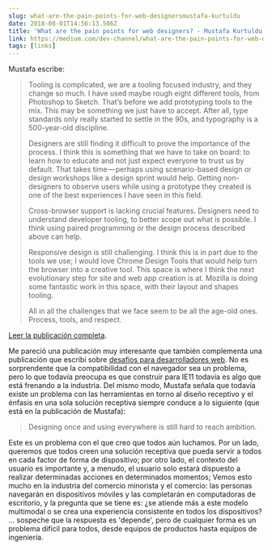 ```yaml
---
slug: what-are-the-pain-points-for-web-designersmustafa-kurtuldu
date: 2018-08-01T14:56:13.506Z
title: 'What are the pain points for web designers? - Mustafa Kurtuldu'
link: https://medium.com/dev-channel/what-are-the-pain-points-for-web-designers-4165bd052ba
tags: [links]
---
```

Mustafa escribe:

> Tooling is complicated, we are a tooling focused industry, and they change so much. I have used maybe rough eight different tools, from Photoshop to Sketch. That&#x2019;s before we add prototyping tools to the mix. This may be something we just have to accept. After all, type standards only really started to settle in the 90s, and typography is a 500-year-old discipline.
> 
> Designers are still finding it difficult to prove the importance of the process. I think this is something that we have to take on board: to learn how to educate and not just expect everyone to trust us by default. That takes time&#x200a;&#x2014;&#x200a;perhaps using scenario-based design or design workshops like a design sprint would help. Getting non-designers to observe users while using a prototype they created is one of the best experiences I have seen in this field.
> 
> Cross-browser support is lacking crucial features. Designers need to understand developer tooling, to better scope out what is possible. I think using paired programming or the design process described above can help.
> 
> Responsive design is still challenging. I think this is in part due to the tools we use; I would love Chrome Design Tools that would help turn the browser into a creative tool. This space is where I think the next evolutionary step for site and web app creation is at. Mozilla is doing some fantastic work in this space, with their layout and shapes tooling.
> 
> All in all the challenges that we face seem to be all the age-old ones. Process, tools, and respect.


[Leer la publicación completa](https://medium.com/dev-channel/what-are-the-pain-points-for-web-designers-4165bd052ba).

Me pareció una publicación muy interesante que también complementa una publicación que escribí sobre [desafíos para desarrolladores web](/challenges-for-web-developers/). No es sorprendente que la compatibilidad con el navegador sea un problema, pero lo que todavía preocupa es que construir para IE11 todavía es algo que está frenando a la industria. Del mismo modo, Mustafa señala que todavía existe un problema con las herramientas en torno al diseño receptivo y el énfasis en una sola solución receptiva siempre conduce a lo siguiente (que está en la publicación de Mustafa):

> Designing once and using everywhere is still hard to reach ambition.


Este es un problema con el que creo que todos aún luchamos. Por un lado, queremos que todos creen una solución receptiva que pueda servir a todos en cada factor de forma de dispositivo; por otro lado, el contexto del usuario es importante y, a menudo, el usuario solo estará dispuesto a realizar determinadas acciones en determinados momentos; Vemos esto mucho en la industria del comercio minorista y el comercio: las personas navegarán en dispositivos móviles y las completarán en computadoras de escritorio, y la pregunta que se tiene es: ¿se atiende más a este modelo multimodal o se crea una experiencia consistente en todos los dispositivos? ... sospeche que la respuesta es 'depende', pero de cualquier forma es un problema difícil para todos, desde equipos de productos hasta equipos de ingeniería.

